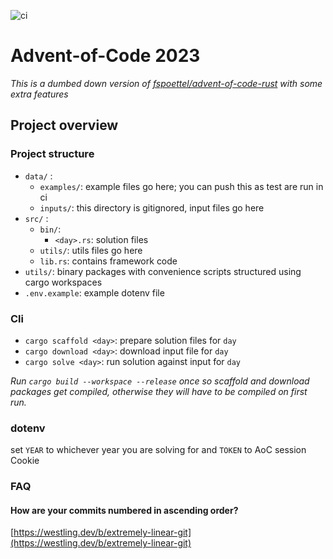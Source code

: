 ![ci](https://github.com/jO-Osko/aoc-rust/actions/workflows/ci.yml/badge.svg)
# Advent-of-Code 2023
*This is a dumbed down version of [fspoettel/advent-of-code-rust](https://github.com/fspoettel/advent-of-code-rust) with some extra features*

## Project overview

### Project structure
- `data/` :
    - `examples/`: example files go here; you can push this as test are run in ci
    - `inputs/`: this directory is gitignored, input files go here
- `src/` :
    - `bin/`:
        - `<day>.rs`: solution files 
    - `utils/`: utils files go here
    - `lib.rs`: contains framework code
- `utils/`: binary packages with convenience scripts structured using cargo workspaces
- `.env.example`: example dotenv file

### Cli
- `cargo scaffold <day>`: prepare solution files for `day`
- `cargo download <day>`: download input file for `day`
- `cargo solve <day>`: run solution against input for `day`

*Run `cargo build --workspace --release` once so scaffold and download packages get compiled, otherwise they will have to be compiled on first run.*

### dotenv

set `YEAR` to whichever year you are solving for and `TOKEN` to AoC session Cookie

### FAQ

#### How are your commits numbered in ascending order?
[https://westling.dev/b/extremely-linear-git](https://westling.dev/b/extremely-linear-git)

